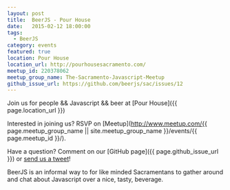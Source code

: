 ```yaml
---
layout: post
title:  BeerJS - Pour House
date:   2015-02-12 18:00:00
tags:
  - BeerJS
category: events
featured: true
location: Pour House
location_url: http://pourhousesacramento.com/
meetup_id: 220378062
meetup_group_name: The-Sacramento-Javascript-Meetup
github_issue_url: https://github.com/beerjs/sac/issues/12
---
```


Join us for people && Javascript && beer at 
[Pour House]({{ page.location_url }})

Interested in joining us? RSVP on
[Meetup](http://www.meetup.com/{{ page.meetup_group_name || site.meetup_group_name }}/events/{{ page.meetup_id }}/).

Have a question? Comment on our
[GitHub page]({{ page.github_issue_url }}) or
[send us a tweet](https://twitter.com/beerjs_sac)!

<!-- more -->

BeerJS is an informal way to for like minded Sacramentans to gather around and
chat about Javascript over a nice, tasty, beverage.

